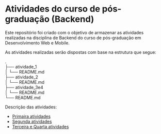 # Atividades do curso de pós-graduação (Backend)

Este repositório foi criado com o objetivo de armazenar as atividades realizadas na disciplina de Backend do curso de pós-graduação em Desenvolvimento Web e Mobile.

As atividades realizadas serão dispostas com base na estrutura que segue:

.                       <br />
├── atividade_1         <br />
│   └── README.md       <br />
├── atividade_2         <br />
│   └── README.md       <br />
├── atividade_3e4       <br />
│   └── README.md       <br />
└── README.md           <br />

Descrição das atividades:
* [Primaira atividades](atividade_1/README.md)
* [Segunda atividades](atividade_2/README.md)
* [Terceira e Quarta atividades](atividade_3e4/README.md)